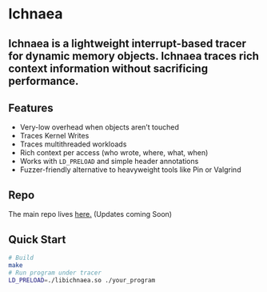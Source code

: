 # Ichnaea
Ichnaea is a lightweight interrupt-based tracer for dynamic memory objects. Ichnaea traces rich context information without sacrificing performance.
---
## Features
- Very-low overhead when objects aren’t touched
- Traces Kernel Writes
- Traces multithreaded workloads
- Rich context per access (who wrote, where, what, when)
- Works with `LD_PRELOAD` and simple header annotations
- Fuzzer-friendly alternative to heavyweight tools like Pin or Valgrind
## Repo
The main repo lives [here.](https://github.com/IchnaeaTracer/Ichnaea) (Updates coming Soon)
## Quick Start
```bash
# Build
make
# Run program under tracer
LD_PRELOAD=./libichnaea.so ./your_program
```
